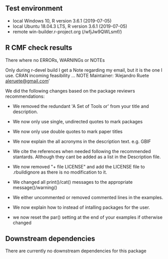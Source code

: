 ## Test environment
* local Windows 10,  R version 3.6.1 (2019-07-05)
* local Ubuntu 18.04.3 LTS, R version 3.6.1 (2019-07-05)
* remote win-builder.r-project.org (/wfjJw9QWLsmf/)

## R CMF check results
There where no ERRORs, WARNINGs or NOTEs

Only during r-devel build I get a Note regarding my email, but it is the one I use.
  CRAN incoming feasibility ... NOTE
  Maintainer: ‘Alejandro Ruete <aleruete@gmail.com>’

We did the following changes based on the package reviewrs recommendations:   
* We removed the redundant 'A Set of Tools or' from your title and
  description.
  
* We now only use single, undirected quotes to mark packages
  
* We now only use double quotes to mark paper titles
  
* We now explain the all acronyms in the description text. e.g. GBIF
  
* We cite the references when needed following the recommended stantards. Although they cant be added as a list in the Description file.
  
* We now removed "+ file LICENSE" and add the LICENSE file to .rbuildignore as there is no modification to it.
  
* We changed all print()/cat() messages to the appropriate message()/warning()
  
* We either uncommented or removed commented lines in the examples.
  
* We now explain how to instead of intalling packages for the user.
  
* we now reset the par() setting at the end of your examples if otherwise changed
  

## Downstream dependencies
There are currently no downstream dependencies for this package
